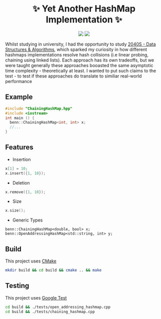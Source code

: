 <h1 align=center>✨ Yet Another HashMap Implementation ✨</h1>

<div align=center>
  <img src="https://github.com/btjm123/hashmap/actions/workflows/test-macos.yaml/badge.svg"/>
  <img src="https://github.com/btjm123/hashmap/actions/workflows/test-ubuntu.yaml/badge.svg"/>
</div>

Whilst studying in university, I had the opportunity to study [2040S - Data Structures & Algorithms](https://www.comp.nus.edu.sg/~stevenha/cs2040s.html), which sparked my curiosity in how different hashmaps implementations resolve hash collisions (i.e linear probing, chaining using linked lists). Each approach has its own tradeoffs, but we were taught generally these approaches booasted the same asymptotic time complexity - theoretically at least. I wanted to put such claims to the test - to test if these approaches do translate to similiar real-world performance


## Example

```cpp
#include "ChainingHashMap.hpp"
#include <iostream>
int main () {
  benn::ChainingHashMap<int, int> x;
  //...
}
```

## Features
- Insertion
```cpp
x[1] = 10;
x.insert({1, 10});
```
- Deletion
```cpp
x.remove({1, 10});
```
- Size
```cpp
x.size();
```
- Generic Types
```
benn::ChainingHashMap<double, bool> x;
benn::OpenAddressingHashMap<std::string, int> y;
```

## Build
This project uses [CMake](https://cmake.org/)
```sh
mkdir build && cd build && cmake .. && make
```

## Testing
This project uses [Google Test](https://github.com/google/googletest)
```sh
cd build && ./tests/open_addressing_hashmap.cpp
cd build && ./tests/chaining_hashmap.cpp
```

